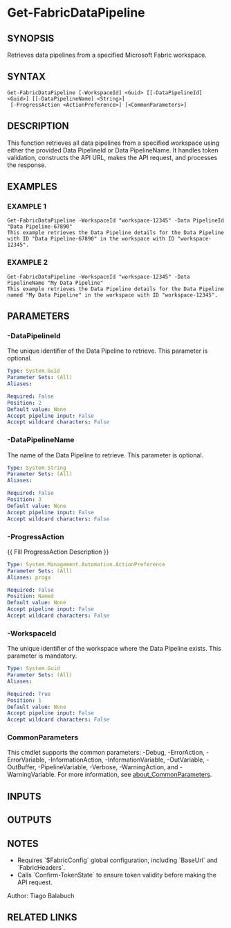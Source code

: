 ﻿---
external help file: FabricTools-help.xml
Module Name: FabricTools
online version:
schema: 2.0.0
---

# Get-FabricDataPipeline

## SYNOPSIS
Retrieves data pipelines from a specified Microsoft Fabric workspace.

## SYNTAX

```
Get-FabricDataPipeline [-WorkspaceId] <Guid> [[-DataPipelineId] <Guid>] [[-DataPipelineName] <String>]
 [-ProgressAction <ActionPreference>] [<CommonParameters>]
```

## DESCRIPTION
This function retrieves all data pipelines from a specified workspace using either the provided Data PipelineId or Data PipelineName.
It handles token validation, constructs the API URL, makes the API request, and processes the response.

## EXAMPLES

### EXAMPLE 1
```
Get-FabricDataPipeline -WorkspaceId "workspace-12345" -Data PipelineId "Data Pipeline-67890"
This example retrieves the Data Pipeline details for the Data Pipeline with ID "Data Pipeline-67890" in the workspace with ID "workspace-12345".
```

### EXAMPLE 2
```
Get-FabricDataPipeline -WorkspaceId "workspace-12345" -Data PipelineName "My Data Pipeline"
This example retrieves the Data Pipeline details for the Data Pipeline named "My Data Pipeline" in the workspace with ID "workspace-12345".
```

## PARAMETERS

### -DataPipelineId
The unique identifier of the Data Pipeline to retrieve.
This parameter is optional.

```yaml
Type: System.Guid
Parameter Sets: (All)
Aliases:

Required: False
Position: 2
Default value: None
Accept pipeline input: False
Accept wildcard characters: False
```

### -DataPipelineName
The name of the Data Pipeline to retrieve.
This parameter is optional.

```yaml
Type: System.String
Parameter Sets: (All)
Aliases:

Required: False
Position: 3
Default value: None
Accept pipeline input: False
Accept wildcard characters: False
```

### -ProgressAction
{{ Fill ProgressAction Description }}

```yaml
Type: System.Management.Automation.ActionPreference
Parameter Sets: (All)
Aliases: proga

Required: False
Position: Named
Default value: None
Accept pipeline input: False
Accept wildcard characters: False
```

### -WorkspaceId
The unique identifier of the workspace where the Data Pipeline exists.
This parameter is mandatory.

```yaml
Type: System.Guid
Parameter Sets: (All)
Aliases:

Required: True
Position: 1
Default value: None
Accept pipeline input: False
Accept wildcard characters: False
```

### CommonParameters
This cmdlet supports the common parameters: -Debug, -ErrorAction, -ErrorVariable, -InformationAction, -InformationVariable, -OutVariable, -OutBuffer, -PipelineVariable, -Verbose, -WarningAction, and -WarningVariable. For more information, see [about_CommonParameters](http://go.microsoft.com/fwlink/?LinkID=113216).

## INPUTS

## OUTPUTS

## NOTES
- Requires \`$FabricConfig\` global configuration, including \`BaseUrl\` and \`FabricHeaders\`.
- Calls \`Confirm-TokenState\` to ensure token validity before making the API request.

Author: Tiago Balabuch

## RELATED LINKS
